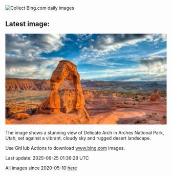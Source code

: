 ![Collect Bing.com daily images](https://github.com/counter2015/bing-daily-images/workflows/Collect%20Bing.com%20daily%20images/badge.svg)
## Latest image:
![](images/DelicateArch.jpg)

The image shows a stunning view of Delicate Arch in Arches National Park, Utah, set against a vibrant, cloudy sky and rugged desert landscape.

Use GitHub Actions to download www.bing.com images.

Last update: 2025-06-25 01:36:28 UTC

All images since 2020-05-10 [here](https://github.com/counter2015/bing-daily-images/tree/master/images)
